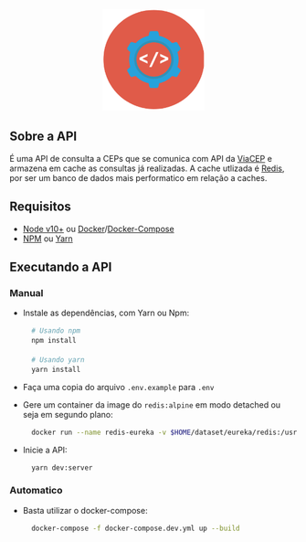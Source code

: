 <p align="center">
  <img height="178" src="docs/swagger/docs/ZipCode.png" />
</p>

## Sobre a API
É uma API de consulta a CEPs que se comunica com API da [ViaCEP](https://viacep.com.br/) e armazena em cache as consultas já realizadas. A cache utlizada é [Redis](https://redis.io), por ser um banco de dados mais performatico em relação a caches.

## Requisitos
- [Node v10+](https://nodejs.org/en/docs/) ou [Docker](https://docs.docker.com/)/[Docker-Compose](https://docs.docker.com/compose/)
- [NPM](https://www.npmjs.com/) ou [Yarn](https://classic.yarnpkg.com/en/docs/)

## Executando a API
### Manual
- Instale as dependências, com Yarn ou Npm:
  ```bash
    # Usando npm
    npm install

    # Usando yarn
    yarn install
  ```

- Faça uma copia do arquivo `.env.example` para `.env`

- Gere um container da image do `redis:alpine` em modo detached ou seja em segundo plano:
  ```bash
    docker run --name redis-eureka -v $HOME/dataset/eureka/redis:/usr/local/etc/redis -p 6379:6379 -d redis:alpine
  ```

- Inicie a API:
  ```
    yarn dev:server
  ```
### Automatico
- Basta utilizar o docker-compose:
  ```bash
    docker-compose -f docker-compose.dev.yml up --build
  ```

